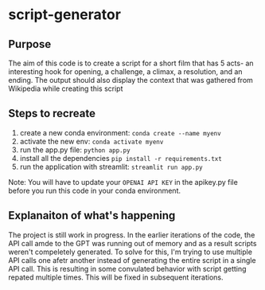 # script-generator
 
## Purpose
The aim of this code is to create a script for a short film that has 5 acts- an interesting hook for opening, a challenge, a climax, a resolution, and an ending. The output should also display the context that was gathered from Wikipedia while creating this script


## Steps to recreate
1. create a new conda environment: `conda create --name myenv`
2. activate the new env: `conda activate myenv`
3. run the app.py file: `python app.py`
4. install all the dependencies `pip install -r requirements.txt`
5. run the application with streamlit: `streamlit run app.py`

Note: You will have to update your `OPENAI API KEY` in the apikey.py file before you run this code in your conda environment.


## Explanaiton of what's happening
The project is still work in progress. In the earlier iterations of the code, the API call amde to the GPT was running out of memory and as a result scripts weren't compeletely generated. To solve for this, I'm trying to use multiple API calls one afetr another instead of generating the entire script in a single API call. This is resulting in some convulated behavior with script getting repated multiple times. This will be fixed in subsequent iterations.
